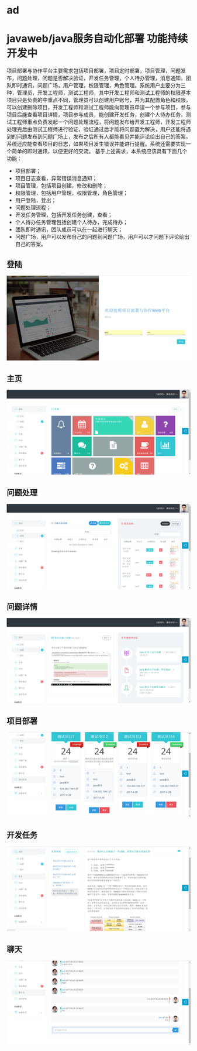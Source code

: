 # ad
# javaweb/java服务自动化部署 功能持续开发中
项目部署与协作平台主要需求包括项目部署，项目定时部署，项目管理，问题发布，问题处理，问题是否解决验证，开发任务管理，个人待办管理，消息通知，团队即时通讯，问题广场，用户管理，权限管理，角色管理。系统用户主要分为三种，管理员，开发工程师，测试工程师，其中开发工程师和测试工程师的权限基本项目只是负责的中重点不同，管理员可以创建用户账号，并为其配置角色和权限，可以创建删除项目，开发工程师和测试工程师能向管理员申请一个参与项目，参与项目后能查看项目详情，项目参与成员，能创建开发任务，创建个人待办任务，测试工程师重点负责发起一个问题处理流程，将问题发布给开发工程师，开发工程师处理完后由测试工程师进行验证，验证通过后才能将问题置为解决，用户还能将遇到的问题发布到问题广场上，发布之后所有人都能看见并能评论给出自己的答案。系统还应能查看项目的日志，如果项目发生错误并能进行提醒。系统还需要实现一个简单的即时通讯，以便更好的交流。
基于上述需求，本系统应该具有下面几个功能：
+ 项目部署；
+ 项目日志查看，异常错误消息通知；
+ 项目管理，包括项目创建，修改和删除；
+ 权限管理，包括用户管理，权限管理，角色管理；
+ 用户登陆，登出；
+ 问题处理流程；
+ 开发任务管理，包括开发任务创建，查看；
+ 个人待办任务管理包括创建个人待办，完成待办；
+ 团队即时通讯，团队成员可以在一起进行聊天；
+ 问题广场，用户可以发布自己的问题到问题广场，用户可以才问题下评论给出自己的答案。
## 登陆
![Alt text](/img/login.png)

## 主页
![Alt text](/img/home.png)

## 问题处理
![Alt text](/img/question.png)

## 问题详情
![Alt text](/img/question_detail.png)

## 项目部署
![Alt text](/img/project.png)

## 开发任务
![Alt text](/img/task.png)

## 聊天
![Alt text](/img/chat.png)


